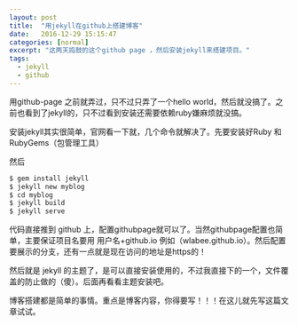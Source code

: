 ```yaml
---
layout: post
title:  "用jekyll在github上搭建博客"
date:   2016-12-29 15:15:47
categories: [normal]
excerpt: "这两天捣鼓的这个github page ，然后安装jekyll来搭建项目。"
tags:
  - jekyll
  - github
---
```


用github-page 之前就弄过，只不过只弄了一个hello world，然后就没搞了。之前也看到了jekyll的，只不过看到安装还需要依赖ruby嫌麻烦就没搞。

安装jekyll其实很简单，官网看一下就，几个命令就解决了。先要安装好Ruby 和 RubyGems（包管理工具）

然后
```  cmd
$ gem install jekyll		
$ jekyll new myblog		
$ cd myblog		
$ jekyll build			
$ jekyll serve		
```

代码直接推到 github 上，配置githubpage就可以了。当然githubpage配置也简单，主要保证项目名要用 用户名+github.io 例如（wlabee.github.io）。然后配置要展示的分支，还有一点就是现在访问的地址是https的！

然后就是 jekyll 的主题了，是可以直接安装使用的，不过我直接下的一个，文件覆盖的防止做的（傻）。后面再看看主题安装吧。

博客搭建都是简单的事情。重点是博客内容，你得要写！！！在这儿就先写这篇文章试试。